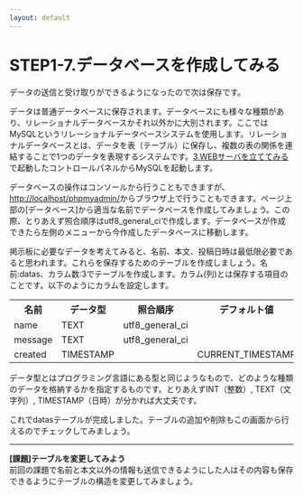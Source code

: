 ```yaml
---
layout: default
---
```

# STEP1-7.データベースを作成してみる

データの送信と受け取りができるようになったので次は保存です。

データは普通データベースに保存されます。データベースにも様々な種類があり、リレーショナルデータベースかそれ以外かに大別されます。ここではMySQLというリレーショナルデータベースシステムを使用します。リレーショナルデータベースとは、データを表（テーブル）に保存し、複数の表の関係を連結することで1つのデータを表現するシステムです。[3.WEBサーバを立ててみる](3.html)で起動したコントロールパネルからMySQLを起動します。

データベースの操作はコンソールから行うこともできますが、[http://localhost/phpmyadmin/](http://localhost/phpmyadmin/)からブラウザ上で行うこともできます。ページ上部の[データベース]から適当な名前でデータベースを作成してみましょう。この際、とりあえず照合順序はutf8_general_ciで作成します。データベースが作成できたら左側のメニューから今作成したデータベースに移動します。

掲示板に必要なデータを考えてみると、名前、本文、投稿日時は最低限必要であると思われます。これらを保存するためのテーブルを作成しましょう。名前:datas、カラム数:3でテーブルを作成します。カラム(列)とは保存する項目のことです。以下のようにカラムを設定します。
<table>
<tr><th>名前</th><th>データ型</th><th>照合順序</th><th>デフォルト値</th></tr>
<tr><td>name</td><td>TEXT</td><td>utf8_general_ci</td><td></td></tr>
<tr><td>message</td><td>TEXT</td><td>utf8_general_ci</td><td></td></tr
<tr><td>created</td><td>TIMESTAMP</td><td></td><td>CURRENT_TIMESTAMP</td></tr>
</table>

データ型とはプログラミング言語にある型と同じようなもので、どのような種類のデータを格納するかを指定するものです。とりあえずINT（整数）, TEXT（文字列）, TIMESTAMP（日時）が分かれば大丈夫です。

これでdatasテーブルが完成しました。テーブルの追加や削除もこの画面から行えるのでチェックしてみましょう。

***

**[課題]テーブルを変更してみよう**  
前回の課題で名前と本文以外の情報も送信できるようにした人はその内容も保存できるようにテーブルの構造を変更してみましょう。
